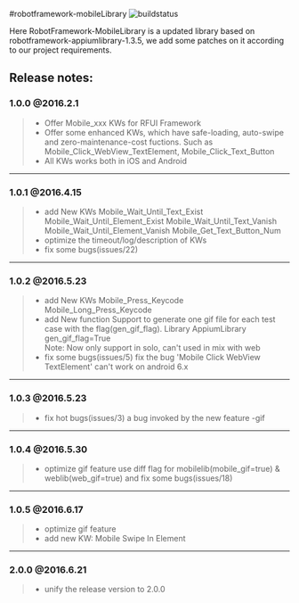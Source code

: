 #robotframework-mobileLibrary
![buildstatus](https://api.travis-ci.org/lucyking/AlphaLibrary.svg?branch=master) 

Here RobotFramework-MobileLibrary is a updated library based on robotframework-appiumlibrary-1.3.5, 
we add some patches on it according to our project requirements.


**Release notes**:
-----
###  1.0.0 @2016.2.1
> * Offer Mobile_xxx KWs for RFUI Framework
> * Offer some enhanced KWs, which have safe-loading, auto-swipe and zero-maintenance-cost fuctions.
    Such as Mobile_Click_WebView_TextElement, Mobile_Click_Text_Button 
> * All KWs works both in iOS and Android


-----
###  1.0.1 @2016.4.15
> * add New KWs
    Mobile_Wait_Until_Text_Exist Mobile_Wait_Until_Element_Exist Mobile_Wait_Until_Text_Vanish Mobile_Wait_Until_Element_Vanish
    Mobile_Get_Text_Button_Num
> * optimize the timeout/log/description of KWs
> * fix some bugs(issues/22)

-----
###  1.0.2 @2016.5.23
> * add New KWs
    Mobile_Press_Keycode Mobile_Long_Press_Keycode
> * add New function 
    Support to generate one gif file for each test case with the flag(gen_gif_flag). 
    Library           AppiumLibrary    gen_gif_flag=True  
    Note: Now only support in solo, can't used in mix with web
> * fix some bugs(issues/5)
    fix the bug 'Mobile Click WebView TextElement' can't work on android 6.x

-----
###  1.0.3 @2016.5.23
> * fix hot bugs(issues/3)
    a bug invoked by the new feature -gif

-----
###  1.0.4 @2016.5.30
> * optimize gif feature
    use diff flag for mobilelib(mobile_gif=true) & weblib(web_gif=true) and fix some bugs(issues/18)

-----
###  1.0.5 @2016.6.17
> * optimize gif feature
> * add new KW: Mobile Swipe In Element

-----
###  2.0.0 @2016.6.21
> * unify the release version to 2.0.0
